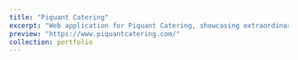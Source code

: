 ```yaml
---
title: "Piquant Catering"
excerpt: "Web application for Piquant Catering, showcasing extraordinary culinary artistry for life's most meaningful celebrations. The platform highlights bespoke menus, seasonal ingredients, and beautifully curated presentations for weddings, corporate events, and private gatherings.<br/><img src='/images/Catering.PNG'>"
preview: "https://www.piquantcatering.com/"
collection: portfolio
---
```

